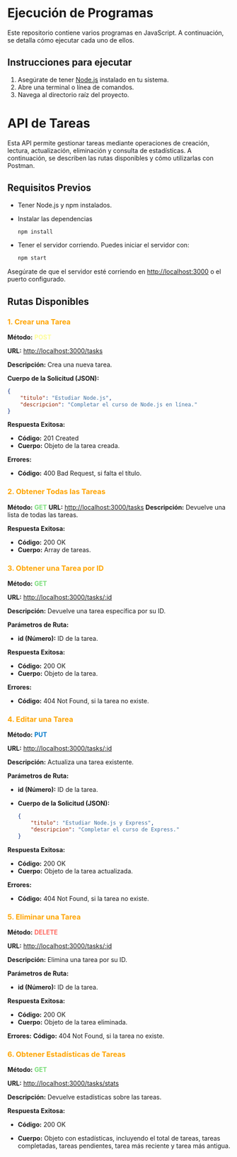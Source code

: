 # Ejecución de Programas

Este repositorio contiene varios programas en JavaScript. A continuación, se detalla cómo ejecutar cada uno de ellos.

## Instrucciones para ejecutar

1. Asegúrate de tener [Node.js](https://nodejs.org/) instalado en tu sistema.
2. Abre una terminal o línea de comandos.
3. Navega al directorio raíz del proyecto.

# API de Tareas

Esta API permite gestionar tareas mediante operaciones de creación, lectura, actualización, eliminación y consulta de estadísticas. A continuación, se describen las rutas disponibles y cómo utilizarlas con Postman.

## Requisitos Previos

- Tener Node.js y npm instalados.
- Instalar las dependencias

    ```bash
    npm install
    ```

- Tener el servidor corriendo. Puedes iniciar el servidor con:
  
    ```bash
    npm start
    ```

Asegúrate de que el servidor esté corriendo en [http://localhost:3000](http://localhost:3000) o el puerto configurado.

## Rutas Disponibles

### <span style="color: orange;">1. Crear una Tarea </span>

**Método:** <span style="color: #FDFD96; font-weight: bold;">POST</span>

**URL:** [http://localhost:3000/tasks](http://localhost:3000/tasks)

**Descripción:** Crea una nueva tarea.

**Cuerpo de la Solicitud (JSON):**

```json
{
    "titulo": "Estudiar Node.js",
    "descripcion": "Completar el curso de Node.js en línea."
}
```

**Respuesta Exitosa:**

- **Código:** 201 Created
- **Cuerpo:** Objeto de la tarea creada.

**Errores:**

- **Código:** 400 Bad Request, si falta el título.

### <span style="color: orange;">2. Obtener Todas las Tareas</span>

**Método:** <span style="color: #77DD77; font-weight: bold;">GET</span>
**URL:** <http://localhost:3000/tasks>
**Descripción:** Devuelve una lista de todas las tareas.

**Respuesta Exitosa:**

- **Código:** 200 OK
- **Cuerpo:** Array de tareas.

### <span style="color: orange;">3. Obtener una Tarea por ID</span>

**Método:** <span style="color: #77DD77; font-weight: bold;">GET</span>

**URL:** <http://localhost:3000/tasks/:id>

**Descripción:** Devuelve una tarea específica por su ID.

**Parámetros de Ruta:**

- **id (Número):** ID de la tarea.

**Respuesta Exitosa:**

- **Código:** 200 OK
- **Cuerpo:** Objeto de la tarea.
  
**Errores:**

- **Código:** 404 Not Found, si la tarea no existe.
  
### <span style="color: orange;">4. Editar una Tarea</span>

**Método:** <span style="color: #007ACC; font-weight: bold;">PUT</span> 

**URL:** <http://localhost:3000/tasks/:id>

**Descripción:** Actualiza una tarea existente.

**Parámetros de Ruta:**

- **id (Número):** ID de la tarea.
- **Cuerpo de la Solicitud (JSON):**
  
    ```json
    {
        "titulo": "Estudiar Node.js y Express",
        "descripcion": "Completar el curso de Express."
    }
    ```

**Respuesta Exitosa:**

- **Código:** 200 OK
- **Cuerpo:** Objeto de la tarea actualizada.

**Errores:**

- **Código:** 404 Not Found, si la tarea no existe.

### <span style="color: orange;">5. Eliminar una Tarea  </span>

**Método:** <span style="color: #FF6961; font-weight: bold;">DELETE</span>

**URL:** <http://localhost:3000/tasks/:id>

**Descripción:** Elimina una tarea por su ID.

**Parámetros de Ruta:**

- **id (Número):** ID de la tarea.

**Respuesta Exitosa:**

- **Código:** 200 OK
- **Cuerpo:** Objeto de la tarea eliminada.

**Errores:**
**Código:** 404 Not Found, si la tarea no existe.

### <span style="color: orange;">6. Obtener Estadísticas de Tareas </span>

**Método:** <span style="color: #77DD77; font-weight: bold;">GET</span>

**URL:** <http://localhost:3000/tasks/stats>

**Descripción:** Devuelve estadísticas sobre las tareas.

**Respuesta Exitosa:**

- **Código:** 200 OK

- **Cuerpo:** Objeto con estadísticas, incluyendo el total de tareas, tareas completadas, tareas pendientes, tarea más reciente y tarea más antigua.
